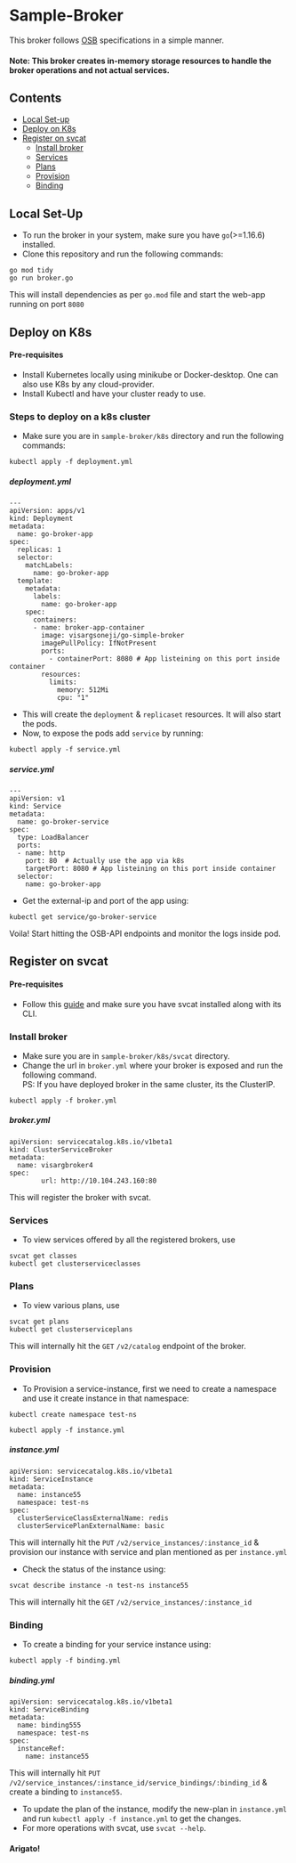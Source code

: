 # Sample-Broker
This broker follows [OSB](https://github.com/openservicebrokerapi/servicebroker/blob/v2.16/spec.md) specifications in a simple manner. 
#### Note: This broker creates in-memory storage resources to handle the broker operations and not actual services.

## Contents
- [Local Set-up](#local-set-up)
- [Deploy on K8s](#deploy-on-k8s)
- [Register on svcat](#register-on-svcat)
  - [Install broker](#install-broker)
  - [Services](#services)
  - [Plans](#plans)
  - [Provision](#provision)
  - [Binding](#binding)
 
## Local Set-Up
- To run the broker in your system, make sure you have `go`(>=1.16.6) installed.
- Clone this repository and run the following commands:
```
go mod tidy
go run broker.go
```
This will install dependencies as per `go.mod` file and start the web-app running on port `8080`

## Deploy on K8s 
#### Pre-requisites
- Install Kubernetes locally using minikube or Docker-desktop. One can also use K8s by any cloud-provider.
- Install Kubectl and have your cluster ready to use.

### Steps to deploy on a k8s cluster
- Make sure you are in `sample-broker/k8s` directory and run the following commands:
```
kubectl apply -f deployment.yml
```
##### deployment.yml
```
---
apiVersion: apps/v1
kind: Deployment
metadata:
  name: go-broker-app
spec:
  replicas: 1
  selector:
    matchLabels:
      name: go-broker-app
  template:
    metadata:
      labels:
        name: go-broker-app
    spec:
      containers:
      - name: broker-app-container
        image: visargsoneji/go-simple-broker
        imagePullPolicy: IfNotPresent
        ports:
          - containerPort: 8080 # App listeining on this port inside container
        resources:
          limits:
            memory: 512Mi
            cpu: "1"
```
- This will create the `deployment` & `replicaset` resources. It will also start the pods.
- Now, to expose the pods add `service` by running:
```
kubectl apply -f service.yml
```
##### service.yml
```
---
apiVersion: v1
kind: Service
metadata:
  name: go-broker-service
spec:
  type: LoadBalancer
  ports:
  - name: http
    port: 80  # Actually use the app via k8s
    targetPort: 8080 # App listeining on this port inside container 
  selector:
    name: go-broker-app
```
- Get the external-ip and port of the app using:
``` 
kubectl get service/go-broker-service
```
Voila! Start hitting the OSB-API endpoints and monitor the logs inside pod.

## Register on svcat
#### Pre-requisites
- Follow this [guide](https://svc-cat.io/docs/install/) and make sure you have svcat installed along with its CLI.

### Install broker
- Make sure you are in `sample-broker/k8s/svcat` directory.
- Change the url in `broker.yml` where your broker is exposed and run the following command.<br>
PS: If you have deployed broker in the same cluster, its the ClusterIP.
```
kubectl apply -f broker.yml
```
##### broker.yml
```
apiVersion: servicecatalog.k8s.io/v1beta1
kind: ClusterServiceBroker
metadata:
  name: visargbroker4
spec:
        url: http://10.104.243.160:80
```
This will register the broker with svcat.
### Services
- To view services offered by all the registered brokers, use
```
svcat get classes
kubectl get clusterserviceclasses
```
### Plans
- To view various plans, use
```
svcat get plans
kubectl get clusterserviceplans
```
This will internally hit the `GET` `/v2/catalog` endpoint of the broker.
### Provision
- To Provision a service-instance, first we need to create a namespace and use it create instance in that namespace:
```
kubectl create namespace test-ns
```
```
kubectl apply -f instance.yml
```
##### instance.yml
```
apiVersion: servicecatalog.k8s.io/v1beta1
kind: ServiceInstance
metadata:
  name: instance55
  namespace: test-ns
spec:
  clusterServiceClassExternalName: redis
  clusterServicePlanExternalName: basic
```
This will internally hit the `PUT` `/v2/service_instances/:instance_id` & provision our instance with service and plan mentioned as per `instance.yml` 
- Check the status of the instance using:
```
svcat describe instance -n test-ns instance55
```
This will internally hit the `GET` `/v2/service_instances/:instance_id` 
### Binding
- To create a binding for your service instance using:
```
kubectl apply -f binding.yml
```
##### binding.yml
```
apiVersion: servicecatalog.k8s.io/v1beta1
kind: ServiceBinding
metadata:
  name: binding555
  namespace: test-ns
spec:
  instanceRef:
    name: instance55
```
This will internally hit `PUT` `/v2/service_instances/:instance_id/service_bindings/:binding_id` & create a binding to `instance55`.
- To update the plan of the instance, modify the new-plan in `instance.yml` and run `kubectl apply -f instance.yml` to get the changes.
- For more operations with svcat, use `svcat --help`.

#### Arigato!
